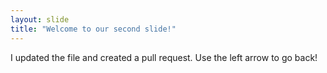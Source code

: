 ```yaml
---
layout: slide
title: "Welcome to our second slide!"
---
```

I updated the file and created a pull request.
Use the left arrow to go back!
